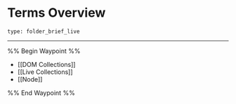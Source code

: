 # Terms Overview
 
```ccard
type: folder_brief_live
```
 
---

%% Begin Waypoint %%
- [[DOM Collections]]
- [[Live Collections]]
- [[Node]]

%% End Waypoint %%